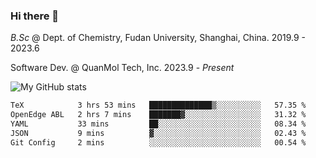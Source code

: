 ### Hi there 👋

<!--
**zephyr-zdz/zephyr-zdz** is a ✨ _special_ ✨ repository because its `README.md` (this file) appears on your GitHub profile.

Here are some ideas to get you started:

- 🔭 I’m currently working on ...
- 🌱 I’m currently learning ...
- 👯 I’m looking to collaborate on ...
- 🤔 I’m looking for help with ...
- 💬 Ask me about ...
- 📫 How to reach me: ...
- 😄 Pronouns: ...
- ⚡ Fun fact: ...
-->

_B.Sc_ @ Dept. of Chemistry, Fudan University, Shanghai, China. 2019.9 - 2023.6

Software Dev. @ QuanMol Tech, Inc. 2023.9 - _Present_

![My GitHub stats](https://github-readme-stats.vercel.app/api?username=zephyr-zdz)

<!--START_SECTION:waka-->

```txt
TeX            3 hrs 53 mins   ██████████████▒░░░░░░░░░░   57.35 %
OpenEdge ABL   2 hrs 7 mins    ███████▓░░░░░░░░░░░░░░░░░   31.32 %
YAML           33 mins         ██░░░░░░░░░░░░░░░░░░░░░░░   08.34 %
JSON           9 mins          ▓░░░░░░░░░░░░░░░░░░░░░░░░   02.43 %
Git Config     2 mins          ░░░░░░░░░░░░░░░░░░░░░░░░░   00.54 %
```

<!--END_SECTION:waka-->
